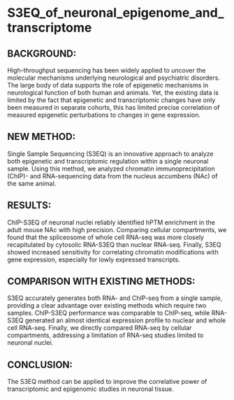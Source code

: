 # S3EQ_of_neuronal_epigenome_and_transcriptome

## BACKGROUND:
High-throughput sequencing has been widely applied to uncover the molecular mechanisms underlying neurological and psychiatric disorders. The large body of data supports the role of epigenetic mechanisms in neurological function of both human and animals. Yet, the existing data is limited by the fact that epigenetic and transcriptomic changes have only been measured in separate cohorts, this has limited precise correlation of measured epigenetic perturbations to changes in gene expression. 

## NEW METHOD:
Single Sample Sequencing (S3EQ) is an innovative approach to analyze both epigenetic and transcriptomic regulation within a single neuronal sample. Using this method, we analyzed chromatin immunoprecipitation (ChIP)- and RNA-sequencing data from the nucleus accumbens (NAc) of the same animal. 

## RESULTS:
ChIP-S3EQ of neuronal nuclei reliably identified hPTM enrichment in the adult mouse NAc with high precision. Comparing cellular compartments, we found that the spliceosome of whole cell RNA-seq was more closely recapitulated by cytosolic RNA-S3EQ than nuclear RNA-seq. Finally, S3EQ showed increased sensitivity for correlating chromatin modifications with gene expression, especially for lowly expressed transcripts. 

## COMPARISON WITH EXISTING METHODS:
S3EQ accurately generates both RNA- and ChIP-seq from a single sample, providing a clear advantage over existing methods which require two samples. ChIP-S3EQ performance was comparable to ChIP-seq, while RNA-S3EQ generated an almost identical expression profile to nuclear and whole cell RNA-seq. Finally, we directly compared RNA-seq by cellular compartments, addressing a limitation of RNA-seq studies limited to neuronal nuclei.  

## CONCLUSION:
The S3EQ method can be applied to improve the correlative power of transcriptomic and epigenomic studies in neuronal tissue.  
